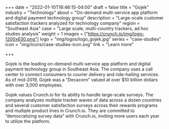 +++
date = "2022-01-10T16:46:15-04:00"
draft = false
title = "Gojek"
industry = "Technology"
about = "On-demand multi-service app platform and digital payment technology group"
description = "Large-scale customer satisfaction trackers analyzed for technology company"
region = "Southeast Asia"
case = "Large scale, multi-country trackers, ad hoc studies analysis"
weight = 1
images = ["https://crunch.io/img/logo-1200x630.png"]
logo = "img/logos/logo_gojek.jpg"
series = "case-studies"
icon = "img/icons/case-studies-icon.svg"
link = "Learn more"

+++

Gojek is the leading on-demand multi-service app platform and digital payment technology group in Southeast Asia. The company uses a call center to connect consumers to courier delivery and ride-hailing services. As of mid-2019, Gojek was a “Decacorn” valued at over $10 billion dollars with over 3,000 employees.

<span class="highlight">Gojek values Crunch.io for its ability to handle <span class="font-italic">large-scale</span> surveys.</span> The company analyzes multiple tracker waves of data across a dozen countries and several customer satisfaction surveys across their rewards programs and multiple product lines in Crunch.io. They are committed to “democratizing survey data” with Crunch.io, inviting more users each year to utilize the platform.
